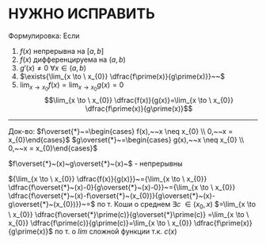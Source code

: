 # НУЖНО ИСПРАВИТЬ

Формулировка:
Если
1) $f(x)$ непрерывна на $[a,b]$
2) $f(x)$ дифференцируема на $(a,b)$
3) $g\prime(x)\neq0~\forall{x} \in (a,b)$ 
4) $\exists{\lim_{x \to \ x_{0}} \dfrac{f\prime(x)}{g\prime(x)}}~~$ 
5) $\lim_{x \to x_{0}}f(x) = \lim_{x \to x_{0}}g(x) = 0$
$$\lim_{x \to \ x_{0}} \dfrac{f(x)}{g(x)}=\lim_{x \to \ x_{0}} \dfrac{f\prime(x)}{g\prime(x)}$$
---
Док-во:
$f\overset{*}~=\begin{cases} f(x),~~x \neq x_{0} \\ 0,~~x = x_{0}\end{cases}$     $g\overset{*}~=\begin{cases} g(x),~~x \neq x_{0} \\ 0,~~x = x_{0}\end{cases}$

 $f\overset{*}~(x)~g\overset{*}~(x)~$ - непрерывны 
 
${\lim_{x \to \ x_{0}} \dfrac{f(x)}{g(x)}}~={\lim_{x \to \ x_{0}} \dfrac{f\overset{*}~(x)-0}{g\overset{*}~(x)-0}}~={\lim_{x \to \ x_{0}} \dfrac{f\overset{*}~(x)-f\overset{*}~(x_{0})}{g\overset{*}~(x)-g\overset{*}~(x_{0})}}~=$
по т. Коши о среднем  $\exists{c}~ \in (x_{0}, x)$
$=\lim_{x \to \ x_{0}} \dfrac{f\overset{*}\prime(c)}{g\overset{*}\prime(c)} =\lim_{x \to \ x_{0}} \dfrac{f\prime(c)}{g\prime(c)}=\lim_{x \to \ x_{0}} \dfrac{f\prime(x)}{g\prime(x)}$ 
по т. o $lim$ сложной функции т.к. $c(x)$ 